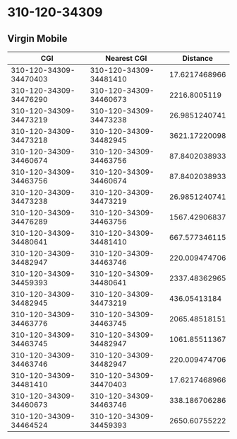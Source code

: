 # 310-120-34309
## Virgin Mobile


| CGI | Nearest CGI | Distance |
|-----|-------------|----------|
| 310-120-34309-34470403 | 310-120-34309-34481410 | 17.6217468966 |
| 310-120-34309-34476290 | 310-120-34309-34460673 | 2216.8005119 |
| 310-120-34309-34473219 | 310-120-34309-34473238 | 26.9851240741 |
| 310-120-34309-34473218 | 310-120-34309-34482945 | 3621.17220098 |
| 310-120-34309-34460674 | 310-120-34309-34463756 | 87.8402038933 |
| 310-120-34309-34463756 | 310-120-34309-34460674 | 87.8402038933 |
| 310-120-34309-34473238 | 310-120-34309-34473219 | 26.9851240741 |
| 310-120-34309-34476289 | 310-120-34309-34463756 | 1567.42906837 |
| 310-120-34309-34480641 | 310-120-34309-34481410 | 667.577346115 |
| 310-120-34309-34482947 | 310-120-34309-34463746 | 220.009474706 |
| 310-120-34309-34459393 | 310-120-34309-34480641 | 2337.48362965 |
| 310-120-34309-34482945 | 310-120-34309-34473219 | 436.05413184 |
| 310-120-34309-34463776 | 310-120-34309-34463745 | 2065.48518151 |
| 310-120-34309-34463745 | 310-120-34309-34482947 | 1061.85511367 |
| 310-120-34309-34463746 | 310-120-34309-34482947 | 220.009474706 |
| 310-120-34309-34481410 | 310-120-34309-34470403 | 17.6217468966 |
| 310-120-34309-34460673 | 310-120-34309-34463746 | 338.186706286 |
| 310-120-34309-34464524 | 310-120-34309-34459393 | 2650.60755222 |
